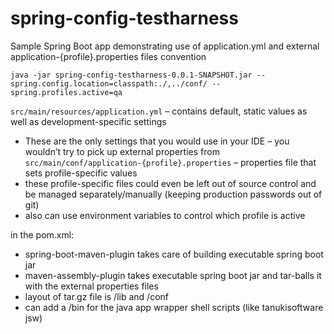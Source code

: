 # spring-config-testharness
Sample Spring Boot app demonstrating use of application.yml and external application-{profile}.properties files convention

```
java -jar spring-config-testharness-0.0.1-SNAPSHOT.jar --spring.config.location=classpath:./,../conf/ --spring.profiles.active=qa
```

```src/main/resources/application.yml``` – contains default, static values as well as development-specific settings
-	These are the only settings that you would use in your IDE – you wouldn’t try to pick up external properties from
```src/main/conf/application-{profile}.properties``` – properties file that sets profile-specific values
- these profile-specific files could even be left out of source control and be managed separately/manually (keeping production passwords out of git)
- also can use environment variables to control which profile is active

in the pom.xml:
-	spring-boot-maven-plugin takes care of building executable spring boot jar
-	maven-assembly-plugin takes executable spring boot jar and tar-balls it with the external properties files
 - layout of tar.gz file is /lib and /conf
 - can add a /bin for the java app wrapper shell scripts (like tanukisoftware jsw)


